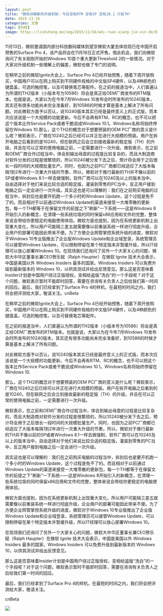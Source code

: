 ```yaml
---
layout: post
title: "微软详解新的升级机制：今后没有RTM 没有SP 没有10.1 只有TH"
date: 2015-11-16
categories: 文章
tags: [科技]
image: https://lishuhang.me/img/2015/11/16/wei-ruan-xiang-jie-xin-de/01.png
---
```


11月13日，微软邀请国内部分科技数码媒体到望京微软大厦去体验现已在中国开启预售的Surface Pro 4，该产品将会在11月18日正式开售。借此机会，我们向微软询问了有关刚刚开始的Windows 10首个重大更新Threshold 2的一些情况。对于大家对升级机制一些理解上的偏差，微软也做了专门的说明。

在稍早之前的微软Ignite大会上，Surface Pro 4已经开始预售，随着下周开放购买，中国用户可以在网上购买到不同硬件规格的中文版SP4硬件，以及4种颜色的键盘盖，可选的触控笔，以及可替换笔芯等配件。在之前的报道当中，人们普遍认为所谓的TH2版本（小版本号为10586）将会是真正给OEM厂商发布的RTM版本。也就是说，大家以为在今年7月Windows 10发布会时所发布的10240版本，其实还有很多功能尚未完全准备好，到10586的时候才算是基本上解决了所有问题。对此微软方面予以否认，说10240版本其实已经是最终意义上的正式版，而本次应该说是一个大规模的功能更新。今后不会再有RTM、RC的概念，也不可以把这个版本比作Service Pack或者干脆说成Windows 10.1。Windows名称将始终停留在Windows 10.那么，这个TH2的概念对于想要预装的OEM PC厂商的意义是什么呢？微软表示，厂商在10240之后已经可以并正在进行大规模的预装。用户在拆开电脑之后看到的是10240，但在联网之后会立刻接收最新的稳定版（TH）的升级，并且在可以正常的使用电脑之前，一定需要进行一次升级。微软表示，在之前和OEM厂商合作过程当中，体会到输出母盘的过程是比较复杂的，而且大制造商对软件分发的过程是很繁琐的，所以10240被分发下去之后，预计将会用于之后很长一段时间的大规模批量生产。同时，也因为之前PC厂商都已经适应了大版本每隔1到2年进行一次重大升级的节奏，所以，微软对于推行最新的TH并不像以前的SP或者Windows 8.1一样去做强制，软件厂商可以在10240及以上的版本当中，自由选择对于他们来说比较合适的稳定版，灌装到零售的PC当中，反正用户接到电脑之后一定会进行一次升级。其实这也是可以理解的：我们在之前购买电脑的过程当中，拆封后也是要开机跑一个多小时的Windows Update，这个过程是免不了的。而且相对于以前通过Windows Update的渠道来接受一大堆零散的更新包，每一个TH都等于在保留文件的前提之下“刷新”一下系统——这是Windows 8开始引入的新概念，在清理一些系统垃圾的同时保留x86应用和文件的完整，整体来说会带给你更稳定的电脑使用体验。微软方面也提到，因为在系统更新机制上出现重大变化，所以用户可能隔三差五就需要像以前重装系统一样进行彻底升级，企业用户的部署可能因此带来不便。为了方便企业网管掌控系统升级的进度，微软对于Windows 10专业版推出了企业版Windows Update和企业域登录，系统管理员可以接管Windows Update，可以限制停留在某个特定版本并暂缓升级，所以IT经理可以放心部署Windows 10。在现场我们还询问了另外一个大家关心的问题，微软大中华区董事长兼CEO贺乐赋（Ralph Haupter）在微软 Ignite 技术大会表示，中国是美国以外 Windows Insiders 最多的国家。Windows Insiders 可以免费升级到最新版本的 Windows 10，以供其测试并给出反馈意见。那么这是否意味着Insider计划是中国用户绕过正版授权，变相给盗版“洗白”的一个手段呢？对于这个问题，微软表示暂时不能即时回答，需要在咨询有关负责人之后给我们第一时间的回应。最后，我们已经拿到了Surface Pro 4的样机，在最短的时间之内，我们将会把评测给大家，敬请关注。cnBeta

在稍早之前的微软Ignite大会上，Surface Pro 4已经开始预售，随着下周开放购买，中国用户可以在网上购买到不同硬件规格的中文版SP4硬件，以及4种颜色的键盘盖，可选的触控笔，以及可替换笔芯等配件。

在之前的报道当中，人们普遍认为所谓的TH2版本（小版本号为10586）将会是真正给OEM厂商发布的RTM版本。也就是说，大家以为在今年7月Windows 10发布会时所发布的10240版本，其实还有很多功能尚未完全准备好，到10586的时候才算是基本上解决了所有问题。

对此微软方面予以否认，说10240版本其实已经是最终意义上的正式版，而本次应该说是一个大规模的功能更新。今后不会再有RTM、RC的概念，也不可以把这个版本比作Service Pack或者干脆说成Windows 10.1。Windows名称将始终停留在Windows 10.

那么，这个TH2的概念对于想要预装的OEM PC厂商的意义是什么呢？微软表示，厂商在10240之后已经可以并正在进行大规模的预装。用户在拆开电脑之后看到的是10240，但在联网之后会立刻接收最新的稳定版（TH）的升级，并且在可以正常的使用电脑之前，一定需要进行一次升级。

微软表示，在之前和OEM厂商合作过程当中，体会到输出母盘的过程是比较复杂的，而且大制造商对软件分发的过程是很繁琐的，所以10240被分发下去之后，预计将会用于之后很长一段时间的大规模批量生产。同时，也因为之前PC厂商都已经适应了大版本每隔1到2年进行一次重大升级的节奏，所以，微软对于推行最新的TH并不像以前的SP或者Windows 8.1一样去做强制，软件厂商可以在10240及以上的版本当中，自由选择对于他们来说比较合适的稳定版，灌装到零售的PC当中，反正用户接到电脑之后一定会进行一次升级。

其实这也是可以理解的：我们在之前购买电脑的过程当中，拆封后也是要开机跑一个多小时的Windows Update，这个过程是免不了的。而且相对于以前通过Windows Update的渠道来接受一大堆零散的更新包，每一个TH都等于在保留文件的前提之下“刷新”一下系统——这是Windows 8开始引入的新概念，在清理一些系统垃圾的同时保留x86应用和文件的完整，整体来说会带给你更稳定的电脑使用体验。

微软方面也提到，因为在系统更新机制上出现重大变化，所以用户可能隔三差五就需要像以前重装系统一样进行彻底升级，企业用户的部署可能因此带来不便。为了方便企业网管掌控系统升级的进度，微软对于Windows 10专业版推出了企业版Windows Update和企业域登录，系统管理员可以接管Windows Update，可以限制停留在某个特定版本并暂缓升级，所以IT经理可以放心部署Windows 10。

在现场我们还询问了另外一个大家关心的问题，微软大中华区董事长兼CEO贺乐赋（Ralph Haupter）在微软 Ignite 技术大会表示，中国是美国以外 Windows Insiders 最多的国家。Windows Insiders 可以免费升级到最新版本的 Windows 10，以供其测试并给出反馈意见。

那么这是否意味着Insider计划是中国用户绕过正版授权，变相给盗版“洗白”的一个手段呢？对于这个问题，微软表示暂时不能即时回答，需要在咨询有关负责人之后给我们第一时间的回应。

最后，我们已经拿到了Surface Pro 4的样机，在最短的时间之内，我们将会把评测给大家，敬请关注。

cnBeta

![](http://mmbiz.qpic.cn/mmbiz/AdRKyBVLoHLzPIVh0icFJ2A2ic5ibHiaMcLHpoukMlpabytzfzencn58F0MX48MsZNVN3ju582dhsHJg1sK3HVF18Q/0?wx_fmt=jpeg)